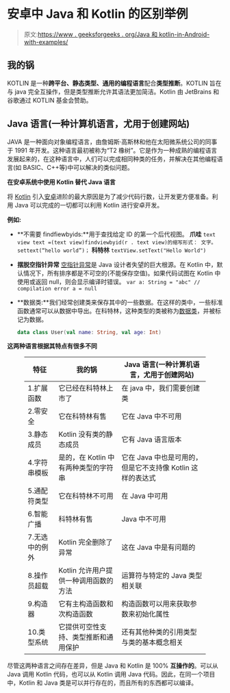 # 安卓中 Java 和 Kotlin 的区别举例

> 原文:[https://www . geeksforgeeks . org/Java 和 kotlin-in-Android-with-examples/](https://www.geeksforgeeks.org/difference-between-java-and-kotlin-in-android-with-examples/)

## 我的锅

KOTLIN 是一种**跨平台、静态类型、通用的编程语言**配合**类型推断**。KOTLIN 旨在与 java 完全互操作，但是类型推断允许其语法更加简洁。Kotlin 由 JetBrains 和谷歌通过 KOTLIN 基金会赞助。

## Java 语言(一种计算机语言，尤用于创建网站)

JAVA 是一种面向对象编程语言，由詹姆斯·高斯林和他在太阳微系统公司的同事于 1991 年开发。这种语言最初被称为“T2 橡树”。它是作为一种成熟的编程语言发展起来的，在这种语言中，人们可以完成相同种类的任务，并解决在其他编程语言(如 BASIC、C++等)中可以解决的类似问题。

**在安卓系统中使用 Kotlin 替代 Java 语言**

将 [Kotlin](https://www.geeksforgeeks.org/kotlin-android-tutorial/) 引入[安卓](https://www.geeksforgeeks.org/android-app-development-fundamentals-for-beginners/)进阶的最大原因是为了减少代码行数，让开发更方便准备。利用 Java 可以完成的一切都可以利用 Kotlin 进行安卓开发。

**例如:**

*   **不需要 findfiewbyids:**用于查找给定 ID 的第一个后代视图。
    **爪哇**
     `text view text =(text view)findviewbyid(r . text view)的缩写形式：
    文字。settext(“hello world”)；` 
    **科特林**
    `textView.setText("Hello World")`
*   **摆脱空指针异常**
    [空指针异常](https://www.geeksforgeeks.org/null-pointer-exception-in-java/)是 Java 设计者失望的巨大根源。在 Kotlin 中，默认情况下，所有排序都是不可空的(不能保存空值)。如果代码试图在 Kotlin 中使用或返回 null，则会显示编译时错误。
    `var a: String = "abc"
    // compilation error
    a = null` 
*   **数据类:**我们经常创建类来保存其中的一些数据。在这样的类中，一些标准函数通常可以从数据中导出。在科特林，这种类型的类被称为[数据类](https://www.geeksforgeeks.org/kotlin-data-classes/)，并被标记为数据。

    ```kt
    data class User(val name: String, val age: Int)
    ```

**这两种语言根据其特点有很多不同**

<figure class="table">

| 特征 | 我的锅 | Java 语言(一种计算机语言，尤用于创建网站) |
| --- | --- | --- |
| 1.扩展函数 | 它已经在科特林上市了 | 在 java 中，我们需要创建类 |
| 2.零安全 | 它在科特林有售 | 它在 Java 中不可用 |
| 3.静态成员 | Kotlin 没有类的静态成员 | 它有 Java 语言版本 |
| 4.字符串模板 | 是的，在 Kotlin 中有两种类型的字符串 | 它在 Java 中也是可用的，但是它不支持像 Kotlin 这样的表达式 |
| 5.通配符类型 | 它在科特林不可用 | 在 Java 中可用 |
| 6.智能广播 | 科特林有售 | Java 中不可用 |
| 7.无选中的例外 | Kotlin 完全删除了异常 | 这在 Java 中是有问题的 |
| 8.操作员超载 | Kotlin 允许用户提供一种调用函数的方法 | 运算符与特定的 Java 类型相关联 |
| 9.构造器 | 它有主构造函数和次构造函数 | 构造函数可以用来获取参数来初始化属性 |
| 10.类型系统 | 它提供可空性支持、类型推断和通用保护 | 还有其他种类的引用类型与类的基本概念相关 |

</figure>

尽管这两种语言之间存在差异，但是 Java 和 Kotlin 是 100% **互操作的**。可以从 Java 调用 Kotlin 代码，也可以从 Kotlin 调用 Java 代码。因此，在同一个项目中，Kotlin 和 Java 类是可以并行存在的，而且所有的东西都可以编译。